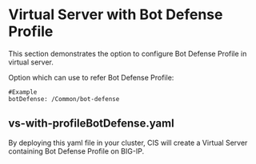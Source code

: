 # Virtual Server with Bot Defense Profile

This section demonstrates the option to configure Bot Defense Profile in virtual server.

Option which can use to refer Bot Defense Profile:

```
#Example
botDefense: /Common/bot-defense
```

## vs-with-profileBotDefense.yaml

By deploying this yaml file in your cluster, CIS will create a Virtual Server containing Bot Defense Profile on BIG-IP.
